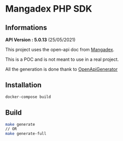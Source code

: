 # Mangadex PHP SDK

## Informations

**API Version : 5.0.13** (25/05/2021)

This project uses the open-api doc from [Mangadex](https://api.mangadex.org).

This is a POC and is not meant to use in a real project.

All the generation is done thank to [OpenApiGenerator](https://github.com/OpenAPITools/openapi-generator) 


## Installation

```bash
docker-compose build
```

## Build

```bash
make generate
// OR
make generate-full
```
